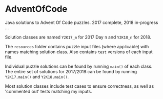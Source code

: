 # AdventOfCode
Java solutions to Advent Of Code puzzles. 
2017 complete, 2018 in-progress ...

Solution classes are named `Y2K17_n` for 2017 Day n and `Y2K18_n` for 2018.

The `resources` folder contains puzzle input files (where applicable) with names matching solution class.
Also contains `test` versions of each input file.

Individual puzzle solutions can be found by running `main()` of each class.
The entire set of solutions for 2017/2018 can be found by running `Y2K17.main()` and `Y2K18.main()`. 

Most solution classes include test cases to ensure correctness, as well as 'commented out' tests matching my inputs.
